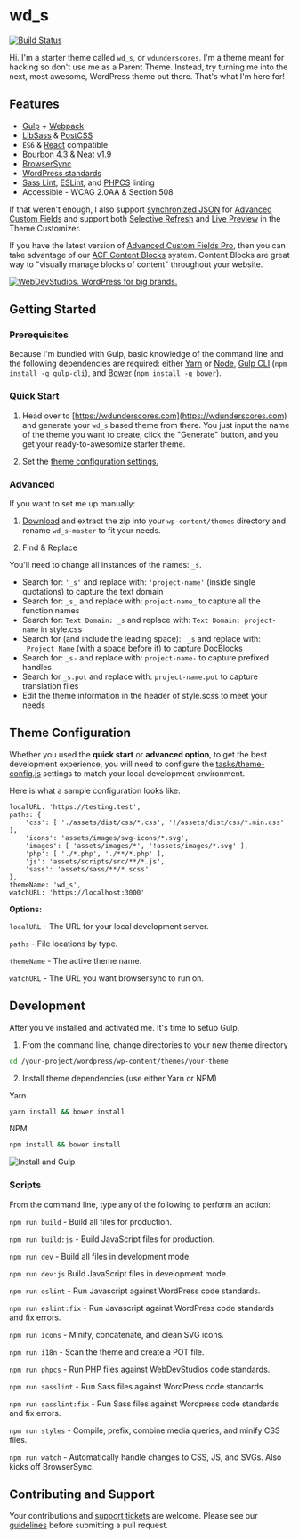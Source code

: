 wd_s
===
[![Build Status](https://travis-ci.org/WebDevStudios/wd_s.svg?branch=master)](https://travis-ci.org/WebDevStudios/wd_s)

Hi. I'm a starter theme called `wd_s`, or `wdunderscores`. I'm a theme meant for hacking so don't use me as a Parent Theme. Instead, try turning me into the next, most awesome, WordPress theme out there. That's what I'm here for!

## Features
- [Gulp](http://gulpjs.com/) + [Webpack](https://webpack.js.org/)
- [LibSass](http://sass-lang.com/) & [PostCSS](https://github.com/postcss/postcss)
- `ES6` & [React](https://reactjs.org/) compatible
- [Bourbon 4.3](http://bourbon.io/) & [Neat v1.9](http://neat.bourbon.io/docs/1.9.0/)
- [BrowserSync](https://www.browsersync.io/)
- [WordPress standards](https://make.wordpress.org/core/handbook/best-practices/coding-standards/)
- [Sass Lint](https://github.com/sasstools/sass-lint), [ESLint](https://eslint.org/), and [PHPCS](https://github.com/squizlabs/PHP_CodeSniffer) linting
- Accessible - WCAG 2.0AA & Section 508

If that weren't enough, I also support [synchronized JSON](https://www.advancedcustomfields.com/resources/synchronized-json/) for [Advanced Custom Fields](https://www.advancedcustomfields.com/) and support both [Selective Refresh](https://make.wordpress.org/core/2016/03/22/implementing-selective-refresh-support-for-widgets/) and [Live Preview](https://codex.wordpress.org/Theme_Customization_API#Part_3:_Configure_Live_Preview_.28Optional.29) in the Theme Customizer.

If you have the latest version of [Advanced Custom Fields Pro](https://www.advancedcustomfields.com/pro/), then you can take advantage of our [ACF Content Blocks](https://github.com/WebDevStudios/wd_s/wiki/ACF-Content-Blocks) system. Content Blocks are great way to "visually manage blocks of content" throughout your website.

<a href="https://webdevstudios.com/contact/"><img src="https://webdevstudios.com/wp-content/uploads/2018/04/wds-github-banner.png" alt="WebDevStudios. WordPress for big brands."></a>

## Getting Started

### Prerequisites

Because I'm bundled with Gulp, basic knowledge of the command line and the following dependencies are required: either [Yarn](https://yarnpkg.com) or [Node](https://nodejs.org), [Gulp CLI](https://github.com/gulpjs/gulp-cli) (`npm install -g gulp-cli`), and [Bower](https://bower.io/) (`npm install -g bower`).

### Quick Start
1) Head over to [https://wdunderscores.com](https://wdunderscores.com) and generate your `wd_s` based theme from there. You just input the name of the theme you want to create, click the "Generate" button, and you get your ready-to-awesomize starter theme.

2) Set the [theme configuration settings.](#theme-configuration)

### Advanced

If you want to set me up manually:

1) [Download](https://github.com/WebDevStudios/wd_s/archive/master.zip) and extract the zip into your `wp-content/themes` directory and rename `wd_s-master` to fit your needs.

2) Find & Replace

You'll need to change all instances of the names: `_s`.

* Search for: `'_s'` and replace with: `'project-name'` (inside single quotations) to capture the text domain
* Search for: `_s_` and replace with: `project-name_` to capture all the function names
* Search for: `Text Domain: _s` and replace with: `Text Domain: project-name` in style.css
* Search for (and include the leading space): <code>&nbsp;_s</code> and replace with: <code>&nbsp;Project Name</code> (with a space before it) to capture DocBlocks
* Search for: `_s-` and replace with: `project-name-` to capture prefixed handles
* Search for `_s.pot` and replace with: `project-name.pot` to capture translation files
* Edit the theme information in the header of style.scss to meet your needs

## Theme Configuration
Whether you used the **quick start** or **advanced option**, to get the best development experience, you will need to configure the [tasks/theme-config.js](tasks/theme-config.js) settings to match your local development environment.

Here is what a sample configuration looks like:

```
localURL: 'https://testing.test',
paths: {
    'css': [ './assets/dist/css/*.css', '!/assets/dist/css/*.min.css' ],
	'icons': 'assets/images/svg-icons/*.svg',
	'images': [ 'assets/images/*', '!assets/images/*.svg' ],
	'php': [ './*.php', './**/*.php' ],
	'js': 'assets/scripts/src/**/*.js',
	'sass': 'assets/sass/**/*.scss'
},
themeName: 'wd_s',
watchURL: 'https://localhost:3000'
```

**Options:**

`localURL` - The URL for your local development server.

`paths` - File locations by type.

`themeName` - The active theme name.

`watchURL` - The URL you want browsersync to run on.

## Development

After you've installed and activated me. It's time to setup Gulp.

1) From the command line, change directories to your new theme directory

```bash
cd /your-project/wordpress/wp-content/themes/your-theme
```

2) Install theme dependencies (use either Yarn or NPM)

Yarn
```bash
yarn install && bower install
```
NPM
```bash
npm install && bower install
```
![Install and Gulp](https://dl.dropboxusercontent.com/s/cj1p6xjz51cpckq/wd_s-install.gif?dl=0)

### Scripts

From the command line, type any of the following to perform an action:

`npm run build` - Build all files for production.

`npm run build:js` - Build JavaScript files for production.

`npm run dev` - Build all files in development mode.

`npm run dev:js` Build JavaScript files in development mode.

`npm run eslint` - Run Javascript against WordPress code standards.

`npm run eslint:fix` - Run Javascript against WordPress code standards and fix errors.

`npm run icons` - Minify, concatenate, and clean SVG icons.

`npm run i18n` - Scan the theme and create a POT file.

`npm run phpcs` - Run PHP files against WebDevStudios code standards.

`npm run sasslint` - Run Sass files against WordPress code standards.

`npm run sasslint:fix` - Run Sass files against Wordpress code standards and fix errors.

`npm run styles` - Compile, prefix, combine media queries, and minify CSS files.

`npm run watch` - Automatically handle changes to CSS, JS, and SVGs. Also kicks off BrowserSync.

## Contributing and Support

Your contributions and [support tickets](https://github.com/WebDevStudios/wd_s/issues) are welcome. Please see our [guidelines](https://github.com/WebDevStudios/wd_s/blob/master/.github/CONTRIBUTING.md) before submitting a pull request.
